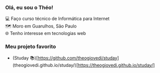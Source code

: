 ### Olá, eu sou o Théo!

💻 Faço curso técnico de Informática para Internet<br>
🗺️ Moro em Guarulhos, São Paulo<br>
🌐 Tenho interesse em tecnologias web

### Meu projeto favorito

- (Studay 📚)[https://github.com/theogiovedi/studay] (theogiovedi.github.io/studay/)[https://theogiovedi.github.io/studay/]
